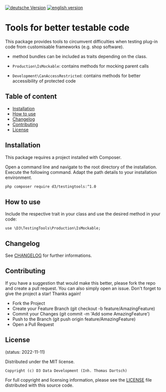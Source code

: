 [![deutsche Version](https://logos.oxidmodule.com/de2_xs.svg)](README.md)
[![english version](https://logos.oxidmodule.com/en2_xs.svg)](README.en.md)

# Tools for better testable code

This package provides tools to circumvent difficulties when testing plug-in code from customisable frameworks (e.g. shop software).

- method bundles can be included as traits depending on the class.

- `Production\IsMockable`: contains methods for mocking parent calls
- `Development\CanAccessRestricted`: contains methods for better accessibility of protected code

## Table of content

- [Installation](#installation)
- [How to use](#how-to-use)
- [Changelog](#changelog)
- [Contributing](#contributing)
- [License](#license)

## Installation

This package requires a project installed with Composer.

Open a command line and navigate to the root directory of the installation. Execute the following command. Adapt the path details to your installation environment.

```bash
php composer require d3/testingtools:^1.0
``` 

## How to use

Include the respective trait in your class and use the desired method in your code:

```
use \D3\TestingTools\Production\IsMockable;
```

## Changelog

See [CHANGELOG](CHANGELOG.md) for further informations.

## Contributing

If you have a suggestion that would make this better, please fork the repo and create a pull request. You can also simply open an issue. Don't forget to give the project a star! Thanks again!

- Fork the Project
- Create your Feature Branch (git checkout -b feature/AmazingFeature)
- Commit your Changes (git commit -m 'Add some AmazingFeature')
- Push to the Branch (git push origin feature/AmazingFeature)
- Open a Pull Request

## License
(status: 2022-11-11)

Distributed under the MIT license.

```
Copyright (c) D3 Data Development (Inh. Thomas Dartsch)
```

For full copyright and licensing information, please see the [LICENSE](LICENSE.md) file distributed with this source code.